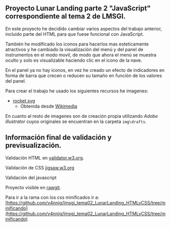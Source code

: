 ## Proyecto Lunar Landing parte 2 "JavaScript" correspondiente al tema 2 de LMSGI.

En este proyecto he decidido cambiar varios aspectos del trabajo anterior, incluido parte del HTML para que fuese funcional con JavaScript.

También he modificado los iconos para hacerlos mas esteticamente atractivos y he cambiado la visualización del menú y del panel de instrumentos en el modo movil, de modo que ahora el menú se muestra oculto y solo es visualizable haciendo clic en el icono de la nave.

En el panel ya no hay iconos, en vez he creado un efecto de indicadores en forma de barra que crecen o reducen su tamaño en función de los valores del panel.

Para crear el trabajo he usado los siguientes recursos he imagenes:

* [rocket.svg](img\borradores\rocket.svg)
    * Obtenida desde [Wikimedia](https://commons.wikimedia.org/wiki/File:Emojione_1F680.svg)

En cuanto al resto de imagenes son de creación propia utilizando *Adobe illustrator* cuyos originales se encuentran en la carpeta `img\drafts`.


## Información final de validación y previsualización.

Validación HTML en [validator.w3.org](https://validator.w3.org/nu/?doc=https%3A%2F%2Frawgit.com%2Fv4nnig%2Flmsgi_tema02_LunarLanding_JavaScript%2Fmaster%2Findex.html).

Validación de CSS [jigsaw.w3.org](https://jigsaw.w3.org/css-validator/validator?uri=https%3A%2F%2Frawgit.com%2Fv4nnig%2Flmsgi_tema02_LunarLanding_JavaScript%2Fmaster%2Findex.html&profile=css3svg&usermedium=all&warning=1&vextwarning=&lang=es)

Validación del javascript

Proyecto visible en [rawgit](https://rawgit.com/v4nnig/lmsgi_tema02_LunarLanding_JavaScript/master/index.html).

Para ir a la rama con los css minificados ir a: [https://github.com/v4nnig/lmsgi_tema02_LunarLanding_HTMLyCSS/tree/minificando](https://github.com/v4nnig/lmsgi_tema02_LunarLanding_HTMLyCSS/tree/minificando)